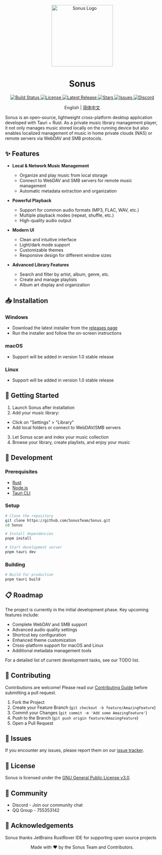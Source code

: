 <p align="center">
  <a href="https://github.com/SonusTeam/Sonus">
    <img src="https://file.lingke.ink/sonus/sonus-en.webp" alt="Sonus Logo" width="200" height="200">
  </a>
</p>

<h1 align="center">Sonus</h1>

<p align="center">
  <a href="https://github.com/SonusTeam/Sonus/actions">
    <img src="https://img.shields.io/github/actions/workflow/status/SonusTeam/Sonus/build.yml?style=flat-square" alt="Build Status">
  </a>
  <a href="https://github.com/SonusTeam/Sonus/blob/master/LICENSE">
    <img src="https://img.shields.io/github/license/SonusTeam/Sonus?style=flat-square" alt="License">
  </a>
  <a href="https://github.com/SonusTeam/Sonus/releases">
    <img src="https://img.shields.io/github/v/release/SonusTeam/Sonus?include_prereleases&style=flat-square" alt="Latest Release">
  </a>
  <a href="https://github.com/SonusTeam/Sonus/stargazers">
    <img src="https://img.shields.io/github/stars/SonusTeam/Sonus?style=flat-square" alt="Stars">
  </a>
  <a href="https://github.com/SonusTeam/Sonus/issues">
    <img src="https://img.shields.io/github/issues/SonusTeam/Sonus?style=flat-square" alt="Issues">
  </a>
  <a href="https://discord.gg/yourserver">
    <img src="https://img.shields.io/discord/yourserverid?style=flat-square&label=Discord" alt="Discord">
  </a>
</p>

<p align="center">
  English | <a href="https://github.com/SonusTeam/Sonus/blob/master/README-ZH.md">简体中文</a>
</p>

Sonus is an open-source, lightweight cross-platform desktop application developed with Tauri + Rust. As a private music library management player, it not only manages music stored locally on the running device but also enables localized management of music in home private clouds (NAS) or remote servers via WebDAV and SMB protocols.

## ✨ Features

- **Local & Network Music Management**
  - Organize and play music from local storage
  - Connect to WebDAV and SMB servers for remote music management
  - Automatic metadata extraction and organization

- **Powerful Playback**
  - Support for common audio formats (MP3, FLAC, WAV, etc.)
  - Multiple playback modes (repeat, shuffle, etc.)
  - High-quality audio output

- **Modern UI**
  - Clean and intuitive interface
  - Light/dark mode support
  - Customizable themes
  - Responsive design for different window sizes

- **Advanced Library Features**
  - Search and filter by artist, album, genre, etc.
  - Create and manage playlists
  - Album art display and organization

## 📥 Installation

### Windows
- Download the latest installer from the [releases page](https://github.com/SonusTeam/Sonus/releases)
- Run the installer and follow the on-screen instructions

### macOS
- Support will be added in version 1.0 stable release

### Linux
- Support will be added in version 1.0 stable release

## 🚀 Getting Started

1. Launch Sonus after installation
2. Add your music library:
  - Click on "Settings" > "Library"
  - Add local folders or connect to WebDAV/SMB servers
3. Let Sonus scan and index your music collection
4. Browse your library, create playlists, and enjoy your music

## 🔧 Development

### Prerequisites
- [Rust](https://www.rust-lang.org/tools/install)
- [Node.js](https://nodejs.org/)
- [Tauri CLI](https://tauri.app/v2/guides/getting-started/prerequisites/)

### Setup
```bash
# Clone the repository
git clone https://github.com/SonusTeam/Sonus.git
cd Sonus

# Install dependencies
pnpm install

# Start development server
pnpm tauri dev
```

### Building
```bash
# Build for production
pnpm tauri build
```

## 📋 Roadmap
The project is currently in the initial development phase. Key upcoming features include:
- Complete WebDAV and SMB support
- Advanced audio quality settings
- Shortcut key configuration
- Enhanced theme customization
- Cross-platform support for macOS and Linux
- Additional metadata management tools

For a detailed list of current development tasks, see our TODO list.

## 🤝 Contributing
Contributions are welcome! Please read our [Contributing Guide](https://github.com/SonusTeam/Sonus/CONTRIBUTING.md) before submitting a pull request.


1. Fork the Project
2. Create your Feature Branch (`git checkout -b feature/AmazingFeature`)
3. Commit your Changes (`git commit -m 'Add some AmazingFeature'`)
4. Push to the Branch (`git push origin feature/AmazingFeature`)
5. Open a Pull Request

## 🐛 Issues
If you encounter any issues, please report them on our [issue tracker](https://github.com/SonusTeam/Sonus/issues).

## 📄 License
Sonus is licensed under the [GNU General Public License v3.0](https://github.com/SonusTeam/Sonus/LICENSE).

## 💬 Community

- Discord - Join our community chat
- QQ Group - 755353142

## 🙏 Acknowledgements

Sonus thanks JetBrains RustRover IDE for supporting open source projects

<p align="center">
Made with ❤️ by the Sonus Team and Contributors.
</p>

